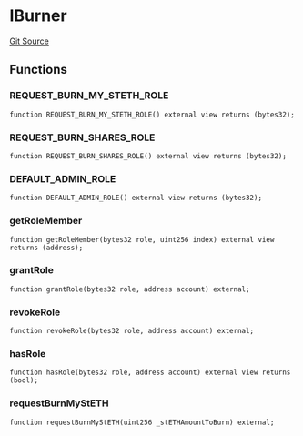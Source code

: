 # IBurner
[Git Source](https://github.com/lidofinance/community-staking-module/blob/efc92ba178845b0562e369d8d71b585ba381ab86/src/interfaces/IBurner.sol)


## Functions
### REQUEST_BURN_MY_STETH_ROLE


```solidity
function REQUEST_BURN_MY_STETH_ROLE() external view returns (bytes32);
```

### REQUEST_BURN_SHARES_ROLE


```solidity
function REQUEST_BURN_SHARES_ROLE() external view returns (bytes32);
```

### DEFAULT_ADMIN_ROLE


```solidity
function DEFAULT_ADMIN_ROLE() external view returns (bytes32);
```

### getRoleMember


```solidity
function getRoleMember(bytes32 role, uint256 index) external view returns (address);
```

### grantRole


```solidity
function grantRole(bytes32 role, address account) external;
```

### revokeRole


```solidity
function revokeRole(bytes32 role, address account) external;
```

### hasRole


```solidity
function hasRole(bytes32 role, address account) external view returns (bool);
```

### requestBurnMyStETH


```solidity
function requestBurnMyStETH(uint256 _stETHAmountToBurn) external;
```

